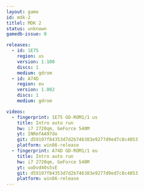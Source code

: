 ```yaml
---
layout: game
id: mdk-2
titlel: MDK 2
status: unknown
gamedb-issue: 0

releases:
  - id: 1E75
    region: us
    version: 1.100
    discs: 1
    medium: gdrom
  - id: A74D
    region: eu
    version: 1.002
    discs: 1
    medium: gdrom

videos:
  - fingerprint: 1E75 GD-ROM1/1 us
    title: Intro auto run
    hw: i7 2720qm, GeForce 540M
    yt: INRmfAA97do
    git: d59197f84353d7d2b746383e9277d9ed7c8c4053
    platform: win86-release
  - fingerprint: A74D GD-ROM1/1 eu
    title: Intro auto run
    hw: i7 2720qm, GeForce 540M
    yt: uoDvd40s5sE
    git: d59197f84353d7d2b746383e9277d9ed7c8c4053
    platform: win86-release
---
```

